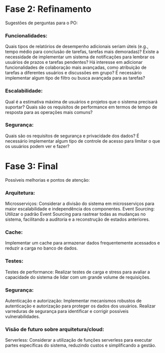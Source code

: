 # Fase 2: Refinamento
Sugestões de perguntas para o PO:

### Funcionalidades:
Quais tipos de relatórios de desempenho adicionais seriam úteis (e.g., tempo médio para conclusão de tarefas, tarefas mais demoradas)?
Existe a necessidade de implementar um sistema de notificações para lembrar os usuários de prazos e tarefas pendentes?
Há interesse em adicionar funcionalidades de colaboração mais avançadas, como atribuição de tarefas a diferentes usuários e discussões em grupo?
É necessário implementar algum tipo de filtro ou busca avançada para as tarefas?

### Escalabilidade:
Qual é a estimativa máxima de usuários e projetos que o sistema precisará suportar?
Quais são os requisitos de performance em termos de tempo de resposta para as operações mais comuns?

### Segurança:
Quais são os requisitos de segurança e privacidade dos dados?
É necessário implementar algum tipo de controle de acesso para limitar o que os usuários podem ver e fazer?

# Fase 3: Final
Possíveis melhorias e pontos de atenção:

### Arquitetura:
Microsserviços: Considerar a divisão do sistema em microsserviços para maior escalabilidade e independência dos componentes.
Event Sourcing: Utilizar o padrão Event Sourcing para rastrear todas as mudanças no sistema, facilitando a auditoria e a reconstrução de estados anteriores.

### Cache: 
Implementar um cache para armazenar dados frequentemente acessados e reduzir a carga no banco de dados.

### Testes:
Testes de performance: Realizar testes de carga e stress para avaliar a capacidade do sistema de lidar com um grande volume de requisições.

### Segurança:
Autenticação e autorização: Implementar mecanismos robustos de autenticação e autorização para proteger os dados dos usuários.
Realizar varreduras de segurança para identificar e corrigir possíveis vulnerabilidades.

### Visão de futuro sobre arquitetura/cloud:
Serverless: Considerar a utilização de funções serverless para executar partes específicas do sistema, reduzindo custos e simplificando a gestão.


